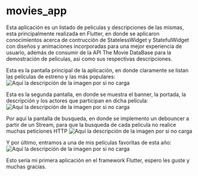 # movies_app

Esta aplicación es un listado de peliculas y descripciones de las mismas, esta principalmente realizada en Flutter, en donde se aplicaron conocimientos acerca de contrucción de StatelessWidget y StatefulWidget con diseños y animaciones incorporadas para una mejor experiencia de usuario, además de consumir de la API The Movie DataBase para la demostración de peliculas, asi como sus respectivas descripciones.

Esta es la pantalla principal de la aplicación, en donde claramente se listan las películas de estreno y las más populares:
![Aquí la descripción de la imagen por si no carga](https://raw.githubusercontent.com/Roberthrjr/movies_app/master/assets/Sc01.png)

Esta es la segunda pantalla, en donde se muestra el banner, la portada, la descripción y los actores que participan en dicha película:
![Aquí la descripción de la imagen por si no carga](https://raw.githubusercontent.com/Roberthrjr/movies_app/master/assets/Sc02.png)

Por aquí la pantalla de busqueda, en donde se implemento un debouncer a partir de un Stream, para que la busqueda de cada pelicula no realice muchas peticiones HTTP
![Aquí la descripción de la imagen por si no carga](https://raw.githubusercontent.com/Roberthrjr/movies_app/master/assets/Sc03.png)

Y por último, entramos a una de mis películas favoritas de esta año:
![Aquí la descripción de la imagen por si no carga](https://raw.githubusercontent.com/Roberthrjr/movies_app/master/assets/Sc04.png)

Esto sería mi primera aplicación en el framework Flutter, espero les guste y muchas gracias.





